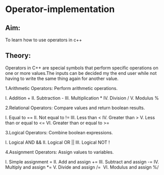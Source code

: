# Operator-implementation


## Aim:
To learn how to use operators in c++

## Theory:

Operators in C++ are special symbols that perform specific operations on one or more values.The inputs can be decided my the end user while not having to write the same thing again for another value.


1.Arithmetic Operators: Perform arithmetic operations.

I. Addition +
II. Subtraction -
III. Multiplication *
IV. Division /
V. Modulus %


2.Relational Operators: Compare values and return boolean results. 

I. Equal to ==
II. Not equal to != 
III. Less than <
IV. Greater than >
V. Less than or equal to <=
VI. Greater than or equal to >=


3.Logical Operators: Combine boolean expressions.   

I. Logical AND &&
II. Logical OR ||
III. Logical NOT !


4.Assignment Operators: Assign values to variables.

I. Simple assignment =
II. Add and assign +=
III. Subtract and assign -=
IV. Multiply and assign *=
V. Divide and assign /=  
VI. Modulus and assign %/
